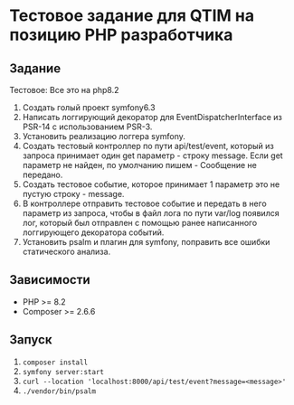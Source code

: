 # Тестовое задание для QTIM на позицию PHP разработчика

## Задание

Тестовое:
Все это на php8.2

1. Создать голый проект symfony6.3
2. Написать логгирующий декоратор для EventDispatcherInterface из PSR-14 с использованием PSR-3.
3. Установить реализацию логгера symfony.
4. Создать тестовый контроллер по пути api/test/event, который из запроса принимает один get параметр - строку message. Если get параметр не найден, по умолчанию пишем - Сообщение не передано.
5. Создать тестовое событие, которое принимает 1 параметр это не пустую строку - message.
6. В контроллере отправить тестовое событие и передать в него параметр из запроса, чтобы в файл лога по пути var/log появился лог, который был отправлен с помощью ранее написанного логгирующего декоратора событий.
7. Установить psalm и плагин для symfony, поправить все ошибки статического анализа.

## Зависимости

* PHP >= 8.2
* Composer >= 2.6.6

## Запуск

1. `composer install`
2. `symfony server:start`
3. `curl --location 'localhost:8000/api/test/event?message=<message>'`
4. `./vendor/bin/psalm`